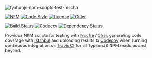 ![typhonjs-npm-scripts-test-mocha](http://i.imgur.com/GA4VpJI.png)

[![NPM](https://img.shields.io/npm/v/typhonjs-npm-scripts-test-mocha.svg?label=npm)](https://www.npmjs.com/package/typhonjs-npm-scripts-test-mocha)
[![Code Style](https://img.shields.io/badge/code%20style-allman-yellowgreen.svg?style=flat)](https://en.wikipedia.org/wiki/Indent_style#Allman_style)
[![License](https://img.shields.io/badge/license-MPLv2-yellowgreen.svg?style=flat)](https://github.com/typhonjs-node-npm/typhonjs-npm-scripts-test-mocha/blob/master/LICENSE)
[![Gitter](https://img.shields.io/gitter/room/typhonjs/TyphonJS.svg)](https://gitter.im/typhonjs/TyphonJS)

[![Build Status](https://travis-ci.org/typhonjs-node-npm/typhonjs-npm-scripts-test-mocha.svg?branch=master)](https://travis-ci.org/typhonjs-node-npm/typhonjs-npm-scripts-test-mocha)
[![Codecov](https://img.shields.io/codecov/c/github/typhonjs-node-npm/typhonjs-npm-scripts-test-mocha.svg)](https://codecov.io/github/typhonjs-node-npm/typhonjs-npm-scripts-test-mocha)
[![Dependency Status](https://www.versioneye.com/user/projects/56cea0186b21e5003d47429f/badge.svg?style=flat)](https://www.versioneye.com/user/projects/56cea0186b21e5003d47429f)

Provides NPM scripts for testing with [Mocha](https://mochajs.org/) / [Chai](http://chaijs.com/), generating code coverage with [Istanbul](https://gotwarlost.github.io/istanbul/) and uploading results to [Codecov](https://codecov.io/) when running continuous integration on [Travis CI](https://travis-ci.org/) for all TyphonJS NPM modules and beyond.
